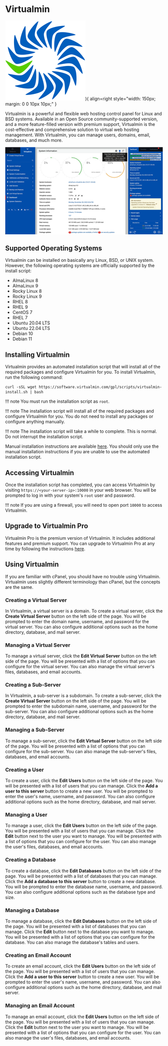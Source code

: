 # Virtualmin

![Virtualmin](images/virtualmin-logo.png)){ align=right style="width: 150px; margin: 0 0 10px 10px;" }

Virtualmin is a powerful and flexible web hosting control panel for Linux and BSD systems. Available in an Open Source community-supported version, and a more feature-filled version with premium support, Virtualmin is the cost-effective and comprehensive solution to virtual web hosting management. With Virtualmin, you can manage users, domains, email, databases, and much more.

![Virtualmin Dashboard](images/Virtualmin-2022-Dashboard.png)

## Supported Operating Systems

Virtualmin can be installed on basically any Linux, BSD, or UNIX system. However, the following operating systems are officially supported by the install script:

* AlmaLinux 8
* AlmaLinux 9
* Rocky Linux 8
* Rocky Linux 9
* RHEL 8
* RHEL 9
* CentOS 7
* RHEL 7
* Ubuntu 20.04 LTS
* Ubuntu 22.04 LTS
* Debian 10
* Debian 11

## Installing Virtualmin

Virtualmin provides an automated installation script that will install all of the required packages and configure Virtualmin for you. To install Virtualmin, run the following command:

```
curl -sSL wget https://software.virtualmin.com/gpl/scripts/virtualmin-install.sh | bash
```

!!! note
    You must run the installation script as `root`.

!!! note
    The installation script will install all of the required packages and configure Virtualmin for you. You do not need to install any packages or configure anything manually.

!!! note
    The installation script will take a while to complete. This is normal. Do not interrupt the installation script.

Manual installation instructions are available [here](https://www.virtualmin.com/documentation/installation/manual). You should only use the manual installation instructions if you are unable to use the automated installation script.

## Accessing Virtualmin

Once the installation script has completed, you can access Virtualmin by visiting `https://<your-server-ip>:10000` in your web browser. You will be prompted to log in with your system's `root` user and password.

!!! note
    If you are using a firewall, you will need to open port `10000` to access Virtualmin.

## Upgrade to Virtualmin Pro

Virtualmin Pro is the premium version of Virtualmin. It includes additional features and premium support. You can upgrade to Virtualmin Pro at any time by following the instructions [here](https://www.virtualmin.com/documentation/installation/upgrade).

## Using Virtualmin

If you are familiar with cPanel, you should have no trouble using Virtualmin. Virtualmin uses slightly different terminology than cPanel, but the concepts are the same. 

### Creating a Virtual Server

In Virtualmin, a virtual server is a domain. To create a virtual server, click the **Create Virtual Server** button on the left side of the page. You will be prompted to enter the domain name, username, and password for the virtual server. You can also configure additional options such as the home directory, database, and mail server.

### Managing a Virtual Server

To manage a virtual server, click the **Edit Virtual Server** button on the left side of the page. You will be presented with a list of options that you can configure for the virtual server. You can also manage the virtual server's files, databases, and email accounts.

### Creating a Sub-Server

In Virtualmin, a sub-server is a subdomain. To create a sub-server, click the **Create Virtual Server** button on the left side of the page. You will be prompted to enter the subdomain name, username, and password for the sub-server. You can also configure additional options such as the home directory, database, and mail server.

### Managing a Sub-Server

To manage a sub-server, click the **Edit Virtual Server** button on the left side of the page. You will be presented with a list of options that you can configure for the sub-server. You can also manage the sub-server's files, databases, and email accounts.

### Creating a User

To create a user, click the **Edit Users** button on the left side of the page. You will be presented with a list of users that you can manage. Click the **Add a user to this server** button to create a new user. You will be prompted to enter the user's name, username, and password. You can also configure additional options such as the home directory, database, and mail server.

### Managing a User

To manage a user, click the **Edit Users** button on the left side of the page. You will be presented with a list of users that you can manage. Click the **Edit** button next to the user you want to manage. You will be presented with a list of options that you can configure for the user. You can also manage the user's files, databases, and email accounts.

### Creating a Database

To create a database, click the **Edit Databases** button on the left side of the page. You will be presented with a list of databases that you can manage. Click the **Add a database to this server** button to create a new database. You will be prompted to enter the database name, username, and password. You can also configure additional options such as the database type and size.

### Managing a Database

To manage a database, click the **Edit Databases** button on the left side of the page. You will be presented with a list of databases that you can manage. Click the **Edit** button next to the database you want to manage. You will be presented with a list of options that you can configure for the database. You can also manage the database's tables and users.

### Creating an Email Account

To create an email account, click the **Edit Users** button on the left side of the page. You will be presented with a list of users that you can manage. Click the **Add a user to this server** button to create a new user. You will be prompted to enter the user's name, username, and password. You can also configure additional options such as the home directory, database, and mail server.

### Managing an Email Account

To manage an email account, click the **Edit Users** button on the left side of the page. You will be presented with a list of users that you can manage. Click the **Edit** button next to the user you want to manage. You will be presented with a list of options that you can configure for the user. You can also manage the user's files, databases, and email accounts.

